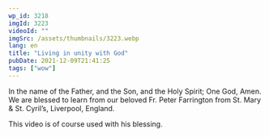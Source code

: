 ```yaml
---
wp_id: 3218
imgId: 3223
videoId: ""
imgSrc: /assets/thumbnails/3223.webp
lang: en
title: "Living in unity with God"
pubDate: 2021-12-09T21:41:25
tags: ["wow"]
---
```


<p>In the name of the Father, and the Son, and the Holy Spirit; One God, Amen. We are blessed to learn from our beloved Fr. Peter Farrington from St. Mary &amp; St. Cyril&#8217;s, Liverpool, England.</p>
<p>This video is of course used with his blessing.</p>
<p>&nbsp;</p>

